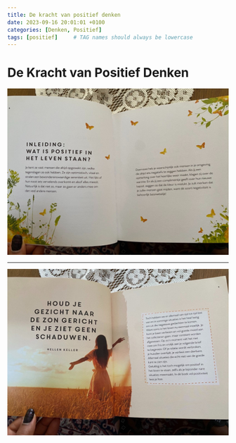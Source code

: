 ```yaml
---
title: De kracht van positief denken
date: 2023-09-16 20:01:01 +0100
categories: [Denken, Positief]
tags: [positief]     # TAG names should always be lowercase
---
```


# De Kracht van Positief Denken


![signal-2023-09-16-202317_002.jpeg](/assets/img/custom/dump1/signal-2023-09-16-202317_002.jpeg)
***
![signal-2023-09-16-202317_003.jpeg](/assets/img/custom/dump1/signal-2023-09-16-202317_003.jpeg)
